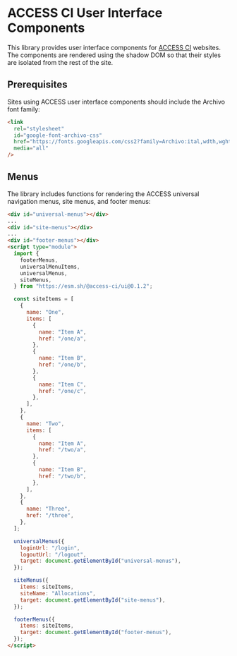 # ACCESS CI User Interface Components

This library provides user interface components for [ACCESS CI](https://access-ci.org/)
websites. The components are rendered using the shadow DOM so that their styles are
isolated from the rest of the site.

## Prerequisites

Sites using ACCESS user interface components should include the Archivo font family:

```html
<link
  rel="stylesheet"
  id="google-font-archivo-css"
  href="https://fonts.googleapis.com/css2?family=Archivo:ital,wdth,wght@0,70,400;0,100,400;0,100,500;0,100,600;0,100,700;0,100,800;1,100,400&amp;display=swap"
  media="all"
/>
```

## Menus

The library includes functions for rendering the ACCESS universal navigation menus,
site menus, and footer menus:

```html
<div id="universal-menus"></div>
...
<div id="site-menus"></div>
...
<div id="footer-menus"></div>
<script type="module">
  import {
    footerMenus,
    universalMenuItems,
    universalMenus,
    siteMenus,
  } from "https://esm.sh/@access-ci/ui@0.1.2";

  const siteItems = [
    {
      name: "One",
      items: [
        {
          name: "Item A",
          href: "/one/a",
        },
        {
          name: "Item B",
          href: "/one/b",
        },
        {
          name: "Item C",
          href: "/one/c",
        },
      ],
    },
    {
      name: "Two",
      items: [
        {
          name: "Item A",
          href: "/two/a",
        },
        {
          name: "Item B",
          href: "/two/b",
        },
      ],
    },
    {
      name: "Three",
      href: "/three",
    },
  ];

  universalMenus({
    loginUrl: "/login",
    logoutUrl: "/logout",
    target: document.getElementById("universal-menus"),
  });

  siteMenus({
    items: siteItems,
    siteName: "Allocations",
    target: document.getElementById("site-menus"),
  });

  footerMenus({
    items: siteItems,
    target: document.getElementById("footer-menus"),
  });
</script>
```

